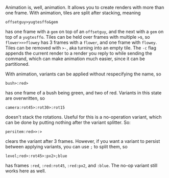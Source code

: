 Animation is, well, animation. It allows you to create renders with more than one frame.
With animation, tiles are split after stacking, meaning
```
offsetguy>yugtesffo&gem
```
has one frame with a `gem` on top of an `offsetguy`, and the next with a `gem` on top of a `yugtesffo`.
Tiles can be held over frames with multiple `>`s, so `flower>>>flowey` has 3 frames with a `flower`, and one frame with `flowey`. Tiles can be removed with `>-`, aka turning into an empty tile.
The `-c` flag appends the current render to a render you reply to while sending the command, which can make animation much easier, since it can be partitioned.

With animation, variants can be applied without respecifying the name, so
```
bush>:red>
```
has one frame of a bush being green, and two of red.
Variants in this state are overwritten, so
```
camera:rot45>:rot30>:rot15
```
doesn't stack the rotations.
Useful for this is a no-operation variant, which can be done by putting nothing after the variant splitter.
So:
```
persitem:red>>:>
```
clears the variant after 3 frames.
However, if you want a variant to persist between applying variants, you can use `;` to split them, so
```
level;red>:rot45>:px2>;blue
```
has frames `:red`, `:red:rot45`, `:red:px2`, and `:blue`.
The no-op variant still works here as well.